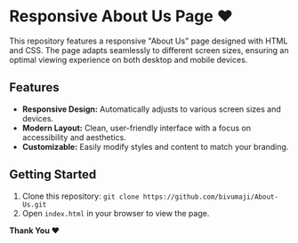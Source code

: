 # Responsive About Us Page ❤️
This repository features a responsive "About Us" page designed with HTML and CSS. The page adapts seamlessly to different screen sizes, ensuring an optimal viewing experience on both desktop and mobile devices.

## Features
- **Responsive Design:** Automatically adjusts to various screen sizes and devices.
- **Modern Layout:** Clean, user-friendly interface with a focus on accessibility and aesthetics.
- **Customizable:** Easily modify styles and content to match your branding.

## Getting Started
1. Clone this repository: `git clone https://github.com/bivumaji/About-Us.git`
2. Open `index.html` in your browser to view the page.

**Thank You ❤️**
